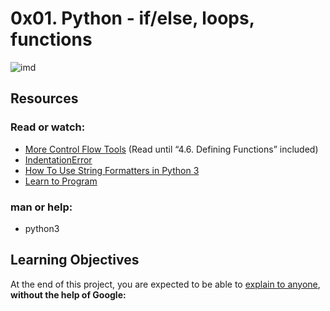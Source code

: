 # 0x01. Python - if/else, loops, functions
![imd](https://s3.amazonaws.com/intranet-projects-files/holbertonschool-higher-level_programming+/233/code.png)
## Resources
### Read or watch:
* [More Control Flow Tools](https://docs.python.org/3/tutorial/controlflow.html) (Read until “4.6. Defining Functions” included)
* [IndentationError](https://www.youtube.com/watch?v=1QXOd2ZQs-Q)
* [How To Use String Formatters in Python 3](https://www.digitalocean.com/community/tutorials/how-to-use-string-formatters-in-python-3)
* [Learn to Program](https://www.youtube.com/playlist?list=PLGLfVvz_LVvTn3cK5e6LjhgGiSeVlIRwt)
### man or help:
* python3
## Learning Objectives
At the end of this project, you are expected to be able to [explain to anyone](https://fs.blog/feynman-learning-technique/), **without the help of Google:**

